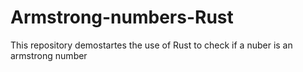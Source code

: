 # Armstrong-numbers-Rust
This repository  demostartes the use of Rust to check if a nuber  is an armstrong number
